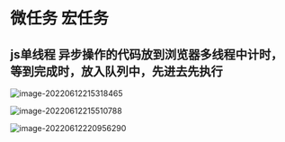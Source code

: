# 微任务 宏任务

## js单线程 异步操作的代码放到浏览器多线程中计时，等到完成时，放入队列中，先进去先执行

![image-20220612215318465](C:\Users\root\AppData\Roaming\Typora\typora-user-images\image-20220612215318465.png)

![image-20220612215510788](C:\Users\root\AppData\Roaming\Typora\typora-user-images\image-20220612215510788.png)

![image-20220612220956290](C:\Users\root\AppData\Roaming\Typora\typora-user-images\image-20220612220956290.png)